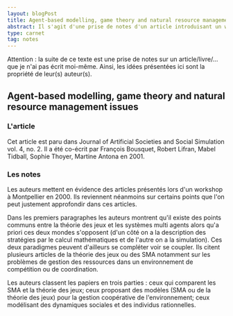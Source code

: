 ```yaml
---
layout: blogPost
title: Agent-based modelling, game theory and natural resource management issues
abstract: Il s'agit d'une prise de notes d'un article introduisant un workshop sur la théorie des jeux et l'utilisation de SMA.
type: carnet
tag: notes
---
```


Attention &#58; la suite de ce texte est une prise de notes sur un article/livre/... que je n'ai pas écrit moi-même. Ainsi, les idées présentées ici sont la propriété de leur(s) auteur(s).

## Agent-based modelling, game theory and natural resource management issues

### L'article

Cet article est paru dans Journal of Artificial Societies and Social Simulation vol. 4, no. 2. Il a été co-écrit par François Bousquet, Robert Lifran, Mabel Tidball, Sophie Thoyer, Martine Antona en 2001.

### Les notes

Les auteurs mettent en évidence des articles présentés lors d'un workshop à Montpellier en 2000. Ils reviennent néanmoins sur certains points que l'on peut justement approfondir dans ces articles.

Dans les premiers paragraphes les auteurs montrent qu'il existe des points communs entre la théorie des jeux et les systèmes multi agents alors qu'a priori ces deux mondes s'opposent (d'un côté on a la 
description des stratégies par le calcul mathématiques et de l'autre on a la simulation). Ces deux paradigmes peuvent d'ailleurs se compléter voir se coupler.
Ils citent plusieurs articles de la théorie des jeux ou des SMA notamment sur les problèmes de gestion des ressources dans un environnement de compétition ou de coordination.

Les auteurs classent les papiers en trois parties : ceux qui comparent les SMA et la théorie des jeux; ceux proposant des modèles (SMA ou de la théorie des jeux) pour la gestion coopérative de l'environnement; 
ceux modélisant des dynamiques sociales et des individus rationnelles.

